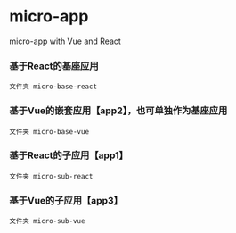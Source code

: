 # micro-app
micro-app with Vue and React

### 基于React的基座应用
```
文件夹 micro-base-react
```

### 基于Vue的嵌套应用【app2】，也可单独作为基座应用
```
文件夹 micro-base-vue
```

### 基于React的子应用【app1】
```
文件夹 micro-sub-react
```

### 基于Vue的子应用【app3】
```
文件夹 micro-sub-vue
```
